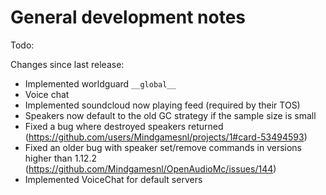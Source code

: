 # General development notes

Todo:

Changes since last release:
 - Implemented worldguard `__global__`
 - Voice chat
 - Implemented soundcloud now playing feed (required by their TOS)
 - Speakers now default to the old GC strategy if the sample size is small
 - Fixed a bug where destroyed speakers returned (https://github.com/users/Mindgamesnl/projects/1#card-53494593)
 - Fixed an older bug with speaker set/remove commands in versions higher than 1.12.2 (https://github.com/Mindgamesnl/OpenAudioMc/issues/144)
 - Implemented VoiceChat for default servers